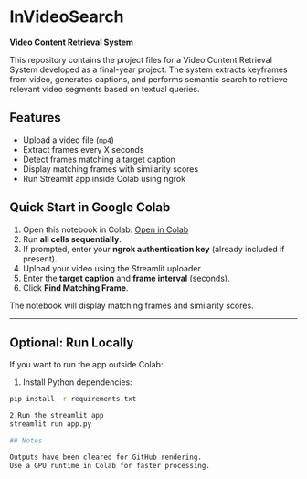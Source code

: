 # InVideoSearch

**Video Content Retrieval System**

This repository contains the project files for a Video Content Retrieval System developed as a final-year project. The system extracts keyframes from video, generates captions, and performs semantic search to retrieve relevant video segments based on textual queries.

## Features

- Upload a video file (`mp4`)
- Extract frames every X seconds  
- Detect frames matching a target caption  
- Display matching frames with similarity scores  
- Run Streamlit app inside Colab using ngrok  

## Quick Start in Google Colab

1. Open this notebook in Colab: [Open in Colab](https://colab.research.google.com/github/<your-username>/<your-repo>/blob/main/<your-notebook>.ipynb)  
2. Run **all cells sequentially**.  
3. If prompted, enter your **ngrok authentication key** (already included if present).  
4. Upload your video using the Streamlit uploader.  
5. Enter the **target caption** and **frame interval** (seconds).  
6. Click **Find Matching Frame**.  

The notebook will display matching frames and similarity scores.

---

## Optional: Run Locally

If you want to run the app outside Colab:

1. Install Python dependencies:

```bash
pip install -r requirements.txt

2.Run the streamlit app
streamlit run app.py

## Notes

Outputs have been cleared for GitHub rendering.
Use a GPU runtime in Colab for faster processing.
